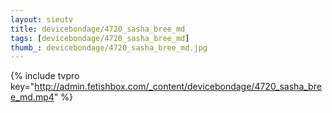 ```yaml
--- 
layout: sieutv
title: devicebondage/4720_sasha_bree_md
tags: [devicebondage/4720_sasha_bree_md]
thumb_: devicebondage/4720_sasha_bree_md.jpg
---
```

{% include tvpro key="http://admin.fetishbox.com/_content/devicebondage/4720_sasha_bree_md.mp4" %} 
